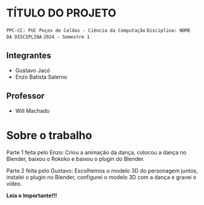 # TÍTULO DO PROJETO

`PPC-CC: PUC Poços de Caldas - Ciência da Computação`
`Disciplina: NOME DA DISCIPLINA`
`2024 - Semestre 1`

## Integrantes

- Gustavo Jacó 
- Enzo Batista Salerno

## Professor

- Will Machado

# Sobre o trabalho

Parte 1 feita pelo Enzo:
  Criou a animação da dança, colocou a dança no Blender, baixou o Rokoko e baixou o plugin do Blender.


Parte 2 feita pelo Gustavo:
  Escolhemos o modelo 3D do personagem juntos, instalei o plugin no Blender, configurei o modelo 3D com a dança e gravei o vídeo. 

**Leia o Importante!!!**
